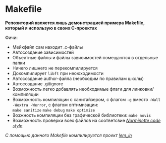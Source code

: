 # Makefile

**Репозиторий является лишь демонстрацией примера Makefile, который я использую в своих С-проектах**  

Фичи:  
+ Мейкфайл сам находит .c-файлы  
+ Автосоздание зависимостей  
+ Объектные файлы и файлы зависимостей помещаются в отдельные папки  
+ Ничего лишнего не перекомпилируется  
+ Докомпилирует `libft` при неоюходимости
+ Автосоздание author-файла (необходим по правилам школы)
+ Автосоздание .gitignore
+ Возможность легко добавлять необходимые флаги для линковки/компиляции
+ Возможность компиляции с санитайзером, c флагом `-g` вместо `-Wall -Wextra -Werror`, с флагом оптимизации:  
  `make sanitize` `make debug` `make optimize`  
+ Возжность компиляции без графической библиотеки: `make novis`
+ Возможность проверки всех файлов на соответсвие *[Norminette code style](https://github.com/liftchampion/Norminette)*  

*С помощью данного Makefile компилируется проект [lem_in](https://github.com/liftchampion/lem_in)*
